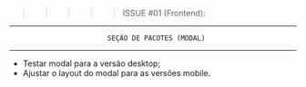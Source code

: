 
>>>>> ISSUE #01 (Frontend): 

-----------------------------------------------------------------------------------------
                            SEÇÃO DE PACOTES (MODAL)
-----------------------------------------------------------------------------------------

- Testar modal para a versão desktop;
- Ajustar o layout do modal para as versões mobile.
